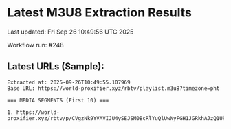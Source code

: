 # Latest M3U8 Extraction Results

Last updated: Fri Sep 26 10:49:56 UTC 2025

Workflow run: #248

## Latest URLs (Sample):
```
Extracted at: 2025-09-26T10:49:55.107969
Base URL: https://world-proxifier.xyz/rbtv/playlist.m3u8?timezone=pht

=== MEDIA SEGMENTS (First 10) ===

1. https://world-proxifier.xyz/rbtv/p/CVgzNk9YVAVIJU4ySEJSM0BcRlYuQlUwNyFGH1JGRkhAJzQ1UkIzMlJCAkRNVEgyQEIFTzRcTkpAITFEUj5UKBIAKhctPRQoEgocFxACEygXAhweGj0=/index.m3u8
```
